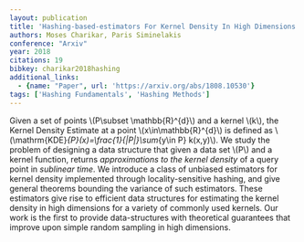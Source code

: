 ```yaml
---
layout: publication
title: 'Hashing-based-estimators For Kernel Density In High Dimensions'
authors: Moses Charikar, Paris Siminelakis
conference: "Arxiv"
year: 2018
citations: 19
bibkey: charikar2018hashing
additional_links:
  - {name: "Paper", url: 'https://arxiv.org/abs/1808.10530'}
tags: ['Hashing Fundamentals', 'Hashing Methods']
---
```

Given a set of points \\(P\subset \mathbb\{R\}^\{d\}\\) and a kernel \\(k\\), the Kernel
Density Estimate at a point \\(x\in\mathbb\{R\}^\{d\}\\) is defined as
\\(\mathrm\{KDE\}_\{P\}(x)=\frac\{1\}\{|P|\}\sum_\{y\in P\} k(x,y)\\). We study the problem
of designing a data structure that given a data set \\(P\\) and a kernel function,
returns *approximations to the kernel density* of a query point in *sublinear
time*. We introduce a class of unbiased estimators for kernel density
implemented through locality-sensitive hashing, and give general theorems
bounding the variance of such estimators. These estimators give rise to
efficient data structures for estimating the kernel density in high dimensions
for a variety of commonly used kernels. Our work is the first to provide
data-structures with theoretical guarantees that improve upon simple random
sampling in high dimensions.
